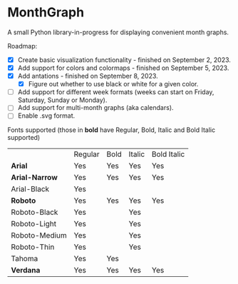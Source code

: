 # MonthGraph

A small Python library-in-progress for displaying convenient month graphs.

Roadmap:
- [x] Create basic visualization functionality - finished on September 2, 2023.
- [x] Add support for colors and colormaps - finished on September 5, 2023.
- [x] Add antations - finished on September 8, 2023.
    - [x] Figure out whether to use black or white for a given color. 
- [ ] Add support for different week formats (weeks can start on Friday, Saturday, Sunday or Monday).
- [ ] Add support for multi-month graphs (aka calendars).
- [ ] Enable .svg format.

Fonts supported (those in **bold** have Regular, Bold, Italic and Bold Italic supported)
<table>
   <tr>
      <td class="empty"> </td>
      <td class="headt">Regular</td>
      <td class="headt">Bold</td>
      <td class="headt">Italic</td>
      <td class="headt">Bold Italic</td>
   </tr>
   <tr>
      <td class="headt"><b>Arial</b></td>
      <td>Yes</td>
      <td>Yes</td>
      <td>Yes</td>
      <td>Yes</td>
   </tr>
   <tr>
      <td class="headt"><b>Arial-Narrow</b></td>
      <td>Yes</td>
      <td>Yes</td>
      <td>Yes</td>
      <td>Yes</td>
   </tr>
   <tr>
      <td class="headt">Arial-Black</td>
      <td>Yes</td>
      <td></td>
      <td></td>
      <td></td>
   </tr>
   <tr>
      <td class="headt"><b>Roboto</b></td>
      <td>Yes</td>
      <td>Yes</td>
      <td>Yes</td>
      <td>Yes</td>
   </tr>
   <tr>
      <td class="headt">Roboto-Black</td>
      <td>Yes</td>
      <td></td>
      <td>Yes</td>
      <td></td>
   </tr>
   <tr>
      <td class="headt">Roboto-Light</td>
      <td>Yes</td>
      <td></td>
      <td>Yes</td>
      <td></td>
   </tr>
   <tr>
      <td class="headt">Roboto-Medium</td>
      <td>Yes</td>
      <td></td>
      <td>Yes</td>
      <td></td>
   </tr>
   <tr>
      <td class="headt">Roboto-Thin</td>
      <td>Yes</td>
      <td></td>
      <td>Yes</td>
      <td></td>
   </tr>
   <tr>
      <td class="headt">Tahoma</td>
      <td>Yes</td>
      <td>Yes</td>
      <td></td>
      <td></td>
   </tr>
   <tr>
      <td class="headt"><b>Verdana</b></td>
      <td>Yes</td>
      <td>Yes</td>
      <td>Yes</td>
      <td>Yes</td>
   </tr>
</table>
